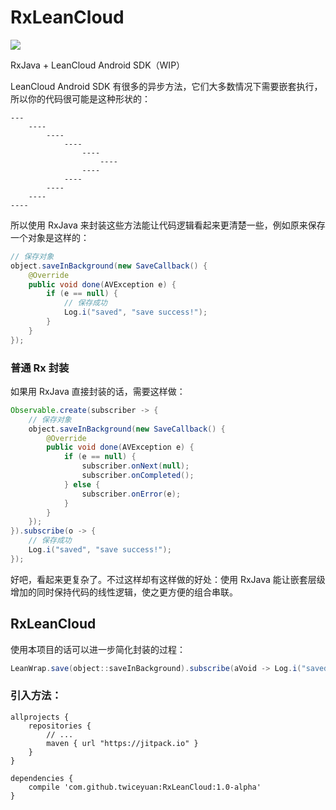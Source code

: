 # RxLeanCloud

[![](https://jitpack.io/v/twiceyuan/RxLeanCloud.svg)](https://jitpack.io/#twiceyuan/RxLeanCloud)

RxJava + LeanCloud Android SDK（WIP）

LeanCloud Android SDK 有很多的异步方法，它们大多数情况下需要嵌套执行，所以你的代码很可能是这种形状的：

    ---
        ----
            ----
                ----
                    ---- 
                        ----
                    ----
                ----
            ----
        ----
    ----
               
所以使用 RxJava 来封装这些方法能让代码逻辑看起来更清楚一些，例如原来保存一个对象是这样的：

```Java
// 保存对象
object.saveInBackground(new SaveCallback() {
    @Override
    public void done(AVException e) {
        if (e == null) {
            // 保存成功
            Log.i("saved", "save success!");
        }
    }
});
```

### 普通 Rx 封装

如果用 RxJava 直接封装的话，需要这样做：

```Java
Observable.create(subscriber -> {
    // 保存对象
    object.saveInBackground(new SaveCallback() {
        @Override
        public void done(AVException e) {
            if (e == null) {
                subscriber.onNext(null);
                subscriber.onCompleted();
            } else {
                subscriber.onError(e);
            }
        }
    });
}).subscribe(o -> {
    // 保存成功
    Log.i("saved", "save success!");
});
```

好吧，看起来更复杂了。不过这样却有这样做的好处：使用 RxJava 能让嵌套层级增加的同时保持代码的线性逻辑，使之更方便的组合串联。

## RxLeanCloud

使用本项目的话可以进一步简化封装的过程：

```Java
LeanWrap.save(object::saveInBackground).subscribe(aVoid -> Log.i("saved", "save success!"));
```

### 引入方法：

```Grovvy
allprojects {
    repositories {
        // ...
        maven { url "https://jitpack.io" }
    }
}

dependencies {
    compile 'com.github.twiceyuan:RxLeanCloud:1.0-alpha'
}
```

